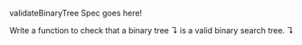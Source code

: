 validateBinaryTree Spec goes here!

Write a function to check that a binary tree ↴ is a valid binary search tree. ↴
